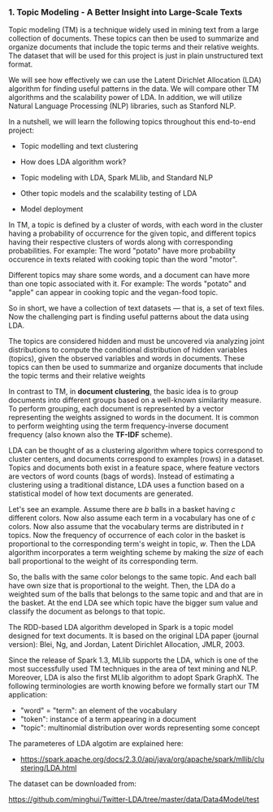 ### 1. Topic Modeling - A Better Insight into Large-Scale Texts

Topic modeling (TM) is a technique widely used in mining text from a large collection of
documents. These topics can then be used to summarize and organize documents that
include the topic terms and their relative weights. The dataset that will be used for this
project is just in plain unstructured text format.

We will see how effectively we can use the Latent Dirichlet Allocation (LDA) algorithm for
finding useful patterns in the data. We will compare other TM algorithms and the
scalability power of LDA. In addition, we will utilize Natural Language Processing (NLP)
libraries, such as Stanford NLP.

In a nutshell, we will learn the following topics throughout this end-to-end project:

- Topic modelling and text clustering

- How does LDA algorithm work?

- Topic modeling with LDA, Spark MLlib, and Standard NLP

- Other topic models and the scalability testing of LDA

- Model deployment

In TM, a topic is defined by a cluster of words, with each word in the cluster having a
probability of occurrence for the given topic, and different topics having their respective
clusters of words along with corresponding probabilities.
For example: The word "potato" have more probability occurence in texts related with cooking topic than the word "motor".

Different topics may share some words, and a document can have more than one topic associated with it.
For example: The words "potato" and "apple" can appear in cooking topic and the vegan-food topic.

So in short, we have a collection of text datasets — that is, a set of text files. Now the challenging part is
finding useful patterns about the data using LDA.

The topics are considered hidden and must be uncovered via analyzing
joint distributions to compute the conditional distribution of hidden variables (topics),
given the observed variables and words in documents. These topics can then be used
to summarize and organize documents that include the topic terms and their relative
weights

In contrast to TM, in **document clustering**, the basic idea is to group documents into
different groups based on a well-known similarity measure. To perform grouping, each
document is represented by a vector representing the weights assigned to words in the
document. It is common to perform weighting using the term frequency-inverse document frequency
(also known also the **TF-IDF** scheme).

LDA can be thought of as a clustering algorithm where topics correspond to cluster centers, and
documents correspond to examples (rows) in a dataset. Topics and documents both exist in
a feature space, where feature vectors are vectors of word counts (bags of words). Instead of
estimating a clustering using a traditional distance, LDA uses a function based on a
statistical model of how text documents are generated.

Let's see an example. Assume there are _b_ balls in a basket having _c_ different colors. Now
also assume each term in a vocabulary has one of _c_ colors. Now also assume that the
vocabulary terms are distributed in _t_ topics. Now the frequency of occurrence of each color
in the basket is proportional to the corresponding term's weight in topic, _w_. 
Then the LDA algorithm incorporates a term weighting scheme by making the _size_ of each ball proportional to the weight of its corresponding term. 

So, the balls with the same color belongs to the same topic. And each ball have own size that is proportional to the weight.
Then, the LDA do a weighted sum of the balls that belongs to the same topic and and that are in the basket. At the end LDA see which topic have the bigger sum value and classify the document as belongs to that topic. 

The RDD-based LDA algorithm developed in Spark is a topic model designed for text
documents. It is based on the original LDA paper (journal version): Blei, Ng, and Jordan,
Latent Dirichlet Allocation, JMLR, 2003.

Since the release of Spark 1.3, MLlib supports the LDA, which is one of the
most successfully used TM techniques in the area of text mining and NLP.
Moreover, LDA is also the first MLlib algorithm to adopt Spark GraphX. The following
terminologies are worth knowing before we formally start our TM application:

- "word" = "term": an element of the vocabulary
- "token": instance of a term appearing in a document
- "topic": multinomial distribution over words representing some concept

The parameteres of LDA algotim are explained here:

 - https://spark.apache.org/docs/2.3.0/api/java/org/apache/spark/mllib/clustering/LDA.html
 
The dataset can be downloaded from: 

https://github.com/minghui/Twitter-LDA/tree/master/data/Data4Model/test





